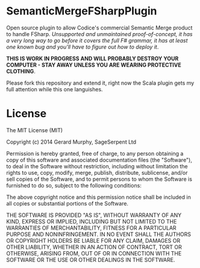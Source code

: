 SemanticMergeFSharpPlugin
=========================

Open source plugin to allow Codice's commercial Semantic Merge product to handle FSharp. _Unsupported and unmaintained proof-of-concept, it has a very long way to go before it covers the full F# grammar, it has at least one known bug and you'll have to figure out how to deploy it_.

__THIS IS WORK IN PROGRESS AND WILL PROBABLY DESTROY YOUR COMPUTER - STAY AWAY UNLESS YOU ARE WEARING PROTECTIVE CLOTHING__.

Please fork this repository and extend it, right now the Scala plugin gets my full attention while this one languishes.

License
=======

The MIT License (MIT)

Copyright (c) 2014 Gerard Murphy, SageSerpent Ltd

Permission is hereby granted, free of charge, to any person obtaining a copy of this software and associated documentation files (the "Software"), to deal in the Software without restriction, including without limitation the rights to use, copy, modify, merge, publish, distribute, sublicense, and/or sell copies of the Software, and to permit persons to whom the Software is furnished to do so, subject to the following conditions:

The above copyright notice and this permission notice shall be included in all copies or substantial portions of the Software.

THE SOFTWARE IS PROVIDED "AS IS", WITHOUT WARRANTY OF ANY KIND, EXPRESS OR IMPLIED, INCLUDING BUT NOT LIMITED TO THE WARRANTIES OF MERCHANTABILITY, FITNESS FOR A PARTICULAR PURPOSE AND NONINFRINGEMENT. IN NO EVENT SHALL THE AUTHORS OR COPYRIGHT HOLDERS BE LIABLE FOR ANY CLAIM, DAMAGES OR OTHER LIABILITY, WHETHER IN AN ACTION OF CONTRACT, TORT OR OTHERWISE, ARISING FROM, OUT OF OR IN CONNECTION WITH THE SOFTWARE OR THE USE OR OTHER DEALINGS IN THE SOFTWARE.
